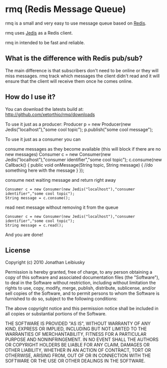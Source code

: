 # rmq (Redis Message Queue)

rmq is a small and very easy to use message queue based on [Redis](http://github.com/antirez/redis "Redis").

rmq uses [Jedis](http://github.com/xetorthio/jedis "Jedis") as a Redis client.

rmq in intended to be fast and reliable.

## What is the difference with Redis pub/sub?

The main difference is that subscribers don't need to be online or they will miss messages. rmq track which messages the client didn't read and it will ensure that the client will receive them once he comes online.

## How do I use it?

You can download the latests build at: 
    http://github.com/xetorthio/rmq/downloads

To use it just as a producer:
	Producer p = new Producer(new Jedis("localhost"),"some cool topic");
	p.publish("some cool message");

To use it just as a consumer you can

consume messages as they become available (this will block if there are no new messages)
	Consumer c = new Consumer(new Jedis("localhost"),"consumer identifier","some cool topic");
	c.consume(new Callback() {
		public void onMessage(String topic, String message) {
			//do something here with the message
		}
	});

consume next waiting message and return right away

	Consumer c = new Consumer(new Jedis("localhost"),"consumer identifier","some cool topic");
	String message = c.consume();

read next message without removing it from the queue

	Consumer c = new Consumer(new Jedis("localhost"),"consumer identifier","some cool topic");
	String message = c.read();

And you are done!

## License

Copyright (c) 2010 Jonathan Leibiusky

Permission is hereby granted, free of charge, to any person
obtaining a copy of this software and associated documentation
files (the "Software"), to deal in the Software without
restriction, including without limitation the rights to use,
copy, modify, merge, publish, distribute, sublicense, and/or sell
copies of the Software, and to permit persons to whom the
Software is furnished to do so, subject to the following
conditions:

The above copyright notice and this permission notice shall be
included in all copies or substantial portions of the Software.

THE SOFTWARE IS PROVIDED "AS IS", WITHOUT WARRANTY OF ANY KIND,
EXPRESS OR IMPLIED, INCLUDING BUT NOT LIMITED TO THE WARRANTIES
OF MERCHANTABILITY, FITNESS FOR A PARTICULAR PURPOSE AND
NONINFRINGEMENT. IN NO EVENT SHALL THE AUTHORS OR COPYRIGHT
HOLDERS BE LIABLE FOR ANY CLAIM, DAMAGES OR OTHER LIABILITY,
WHETHER IN AN ACTION OF CONTRACT, TORT OR OTHERWISE, ARISING
FROM, OUT OF OR IN CONNECTION WITH THE SOFTWARE OR THE USE OR
OTHER DEALINGS IN THE SOFTWARE.